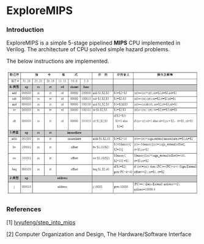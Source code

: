 # ExploreMIPS

### Introduction

ExploreMIPS is a simple 5-stage pipelined **MIPS** CPU  implemented in Verilog. The architecture of CPU solved simple hazard problems.

The below instructions are implemented.

![](doc/instructions.png)

### References

[1] [lvyufeng/step_into_mips](https://github.com/lvyufeng/step_into_mips)

[2] Computer Organization and Design, The Hardware/Software Interface
